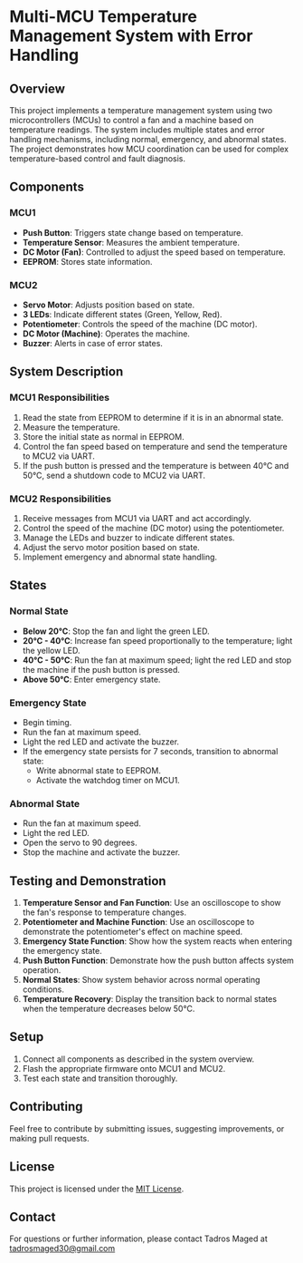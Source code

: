 # Multi-MCU Temperature Management System with Error Handling

## Overview

This project implements a temperature management system using two microcontrollers (MCUs) to control a fan and a machine based on temperature readings. The system includes multiple states and error handling mechanisms, including normal, emergency, and abnormal states. The project demonstrates how MCU coordination can be used for complex temperature-based control and fault diagnosis.

## Components

### MCU1
- **Push Button**: Triggers state change based on temperature.
- **Temperature Sensor**: Measures the ambient temperature.
- **DC Motor (Fan)**: Controlled to adjust the speed based on temperature.
- **EEPROM**: Stores state information.

### MCU2
- **Servo Motor**: Adjusts position based on state.
- **3 LEDs**: Indicate different states (Green, Yellow, Red).
- **Potentiometer**: Controls the speed of the machine (DC motor).
- **DC Motor (Machine)**: Operates the machine.
- **Buzzer**: Alerts in case of error states.

## System Description

### MCU1 Responsibilities
1. Read the state from EEPROM to determine if it is in an abnormal state.
2. Measure the temperature.
3. Store the initial state as normal in EEPROM.
4. Control the fan speed based on temperature and send the temperature to MCU2 via UART.
5. If the push button is pressed and the temperature is between 40°C and 50°C, send a shutdown code to MCU2 via UART.

### MCU2 Responsibilities
1. Receive messages from MCU1 via UART and act accordingly.
2. Control the speed of the machine (DC motor) using the potentiometer.
3. Manage the LEDs and buzzer to indicate different states.
4. Adjust the servo motor position based on state.
5. Implement emergency and abnormal state handling.

## States

### Normal State
- **Below 20°C**: Stop the fan and light the green LED.
- **20°C - 40°C**: Increase fan speed proportionally to the temperature; light the yellow LED.
- **40°C - 50°C**: Run the fan at maximum speed; light the red LED and stop the machine if the push button is pressed.
- **Above 50°C**: Enter emergency state.

### Emergency State
- Begin timing.
- Run the fan at maximum speed.
- Light the red LED and activate the buzzer.
- If the emergency state persists for 7 seconds, transition to abnormal state:
  - Write abnormal state to EEPROM.
  - Activate the watchdog timer on MCU1.

### Abnormal State
- Run the fan at maximum speed.
- Light the red LED.
- Open the servo to 90 degrees.
- Stop the machine and activate the buzzer.

## Testing and Demonstration

1. **Temperature Sensor and Fan Function**: Use an oscilloscope to show the fan's response to temperature changes.
2. **Potentiometer and Machine Function**: Use an oscilloscope to demonstrate the potentiometer's effect on machine speed.
3. **Emergency State Function**: Show how the system reacts when entering the emergency state.
4. **Push Button Function**: Demonstrate how the push button affects system operation.
5. **Normal States**: Show system behavior across normal operating conditions.
6. **Temperature Recovery**: Display the transition back to normal states when the temperature decreases below 50°C.

## Setup

1. Connect all components as described in the system overview.
2. Flash the appropriate firmware onto MCU1 and MCU2.
3. Test each state and transition thoroughly.

## Contributing

Feel free to contribute by submitting issues, suggesting improvements, or making pull requests.

## License

This project is licensed under the [MIT License](LICENSE).

## Contact

For questions or further information, please contact Tadros Maged at tadrosmaged30@gmail.com

